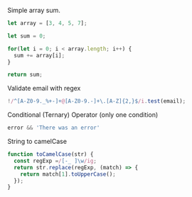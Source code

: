 Simple array sum.
```javascript
let array = [3, 4, 5, 7];

let sum = 0;

for(let i = 0; i < array.length; i++) {
  sum += array[i];
}

return sum;
```
Validate email with regex
```javascript
!/^[A-Z0-9._%+-]+@[A-Z0-9.-]+\.[A-Z]{2,}$/i.test(email);
```

Conditional (Ternary) Operator (only one condition)
```javascript
error && 'There was an error'
```
String to camelCase
```javascript
function toCamelCase(str) {
  const regExp =/[-_ ]\w/ig;
  return str.replace(regExp, (match) => {
    return match[1].toUpperCase();
  });
}
```
